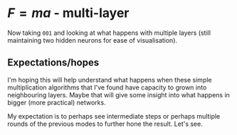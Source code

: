# $F = ma$ - multi-layer

Now taking `001` and looking at what happens with multiple layers (still maintaining two hidden neurons for ease of visualisation).

## Expectations/hopes

I'm hoping this will help understand what happens when these simple multiplication algorithms that I've found have capacity to grown into neighbouring layers. Maybe that will give some insight into what happens in bigger (more practical) networks.

My expectation is to perhaps see intermediate steps or perhaps multiple rounds of the previous modes to further hone the result. Let's see.
